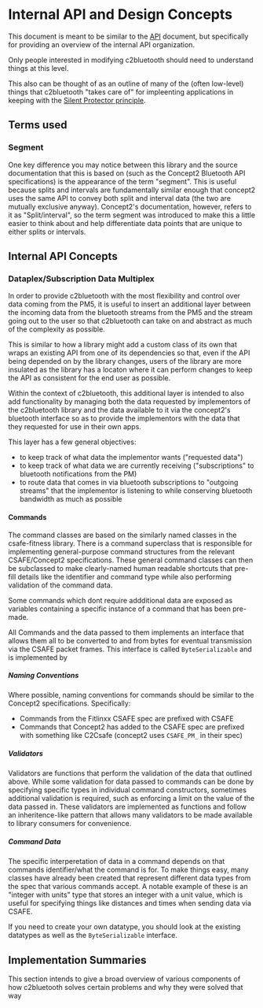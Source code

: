 # Internal API and Design Concepts
This document is meant to be similar to the [API](API.md) document, but specifically for providing an overview of the internal API organization. 

Only people interested in modifying c2bluetooth should need to understand things at this level.

This also can be thought of as an outline of many of the (often low-level) things that c2bluetooth "takes care of" for impleenting applications in keeping with the [Silent Protector principle](API.md#the-silent-protector).


## Terms used

### Segment
One key difference you may notice between this library and the source documentation that this is based on (such as the Concept2 Bluetooth API specifications) is the appearance of the term "segment". This is useful because splits and intervals are fundamentally similar enough that concept2 uses the same API to convey both split and interval data (the two are mutually exclusive anyway). Concept2's documentation, however, refers to it as "Split/interval", so the term segment was introduced to make this a little easier to think about and help differentiate data points that are unique to either splits or intervals. 

## Internal API Concepts

### Dataplex/Subscription Data Multiplex
In order to provide c2bluetooth with the most flexibility and control over data coming from the PM5, it is useful to insert an additional layer between the incoming data from the bluetooth streams from the PM5 and the stream going out to the user so that c2bluetooth can take on and abstract as much of the complexity as possible.

This is similar to how a library might add a custom class of its own that wraps an existing API from one of its dependencies so that, even if the API being depended on by the library changes, users of the library are more insulated as the library has a locaton where it can perform changes to keep the API as consistent for the end user as possible.

Within the context of c2bluetooth, this additional layer is intended to also add functionality by managing both the data requested by implementors of the c2bluetooth library and the data available to it via the concept2's bluetooth interface so as to provide the implementors with the data that they requested for use in their own apps. 

This layer has a few general objectives:
- to keep track of what data the implementor wants ("requested data")
- to keep track of what data we are currently receiving ("subscriptions" to bluetooth notifications from the PM)
- to route data that comes in via bluetooth subscriptions to "outgoing streams" that the implementor is listening to while conserving bluetooth bandwidth as much as possible


#### Commands
The command classes are based on the similarly named classes in the csafe-fitness library. There is a command superclass that is responsible for implementing general-purpose command structures from the relevant CSAFE/Concept2 specifications. These general command classes can then be subclassed to make clearly-named human readable shortcuts that pre-fill details like the identifier and command type while also performing validation of the command data.

Some commands which dont require addditional data are exposed as variables containing a specific instance of a command that has been pre-made.

All Commands and the data passed to them implements an interface that allows them all to be converted to and from bytes for eventual transmission via the CSAFE packet frames. This interface is called `ByteSerializable` and is implemented by 

##### Naming Conventions
Where possible, naming conventions for commands should be similar to the Concept2 specifications. Specifically:
- Commands from the Fitlinxx CSAFE spec are prefixed with CSAFE
- Commands that Concept2 has added to the CSAFE spec are prefixed with something like C2Csafe (concept2 uses `CSAFE_PM_` in their spec)

##### Validators
Validators are functions that perform the validation of the data that outlined above. While some validation for data passed to commands can be done by specifying specific types in individual command constructors, sometimes additional validation is required, such as enforcing a limit on the value of the data passed in. These validators are implemented as functions and follow an inheritence-like pattern that allows many validators to be made available to library consumers for convenience.

##### Command Data
The specific interperetation of data in a command depends on that commands identifier/what the command is for. To make things easy, many classes have already been created that represent different data types from the spec that various commands accept. A notable example of these is an "integer with units" type that stores an integer with a unit value, which is useful for specifying things like distances and times when sending data via CSAFE.

If you need to create your own datatype, you should look at the existing datatypes as well as the `ByteSerializable` interface. 


## Implementation Summaries

This section intends to give a broad overview of various components of how c2bluetooth solves certain problems and why they were solved that way

